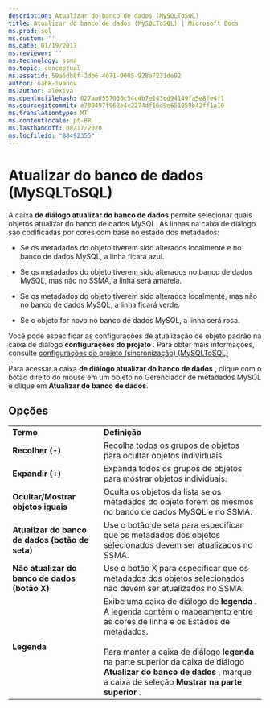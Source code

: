 ```yaml
---
description: Atualizar do banco de dados (MySQLToSQL)
title: Atualizar do banco de dados (MySQLToSQL) | Microsoft Docs
ms.prod: sql
ms.custom: ''
ms.date: 01/19/2017
ms.reviewer: ''
ms.technology: ssma
ms.topic: conceptual
ms.assetid: 59a6db8f-2db6-4071-9005-928a7231de92
author: nahk-ivanov
ms.author: alexiva
ms.openlocfilehash: 027aa6557036c54c4b7e143cd94149fa5e8fe4f1
ms.sourcegitcommit: e700497f962e4c2274df16d9e651059b42ff1a10
ms.translationtype: MT
ms.contentlocale: pt-BR
ms.lasthandoff: 08/17/2020
ms.locfileid: "88492355"
---
```

# <a name="refresh-from-database-mysqltosql"></a>Atualizar do banco de dados (MySQLToSQL)
A caixa **de diálogo atualizar do banco de dados** permite selecionar quais objetos atualizar do banco de dados MySQL. As linhas na caixa de diálogo são codificadas por cores com base no estado dos metadados:  
  
-   Se os metadados do objeto tiverem sido alterados localmente e no banco de dados MySQL, a linha ficará azul.  
  
-   Se os metadados do objeto tiverem sido alterados no banco de dados MySQL, mas não no SSMA, a linha será amarela.  
  
-   Se os metadados do objeto tiverem sido alterados localmente, mas não no banco de dados MySQL, a linha ficará verde.  
  
-   Se o objeto for novo no banco de dados MySQL, a linha será rosa.  
  
Você pode especificar as configurações de atualização de objeto padrão na caixa de diálogo **configurações do projeto** . Para obter mais informações, consulte [configurações do projeto &#40;sincronização&#41; &#40;MySQLToSQL&#41;](../../ssma/mysql/project-settings-synchronization-mysqltosql.md)  
  
Para acessar a caixa **de diálogo atualizar do banco de dados** , clique com o botão direito do mouse em um objeto no Gerenciador de metadados MySQL e clique em **Atualizar do banco de dados**.  
  
## <a name="options"></a>Opções  
  
|||  
|-|-|  
|**Termo**|**Definição**|  
|**Recolher (-)**|Recolha todos os grupos de objetos para ocultar objetos individuais.|  
|**Expandir (+)**|Expanda todos os grupos de objetos para mostrar objetos individuais.|  
|**Ocultar/Mostrar objetos iguais**|Oculta os objetos da lista se os metadados do objeto forem os mesmos no banco de dados MySQL e no SSMA.|  
|**Atualizar do banco de dados (botão de seta)**|Use o botão de seta para especificar que os metadados dos objetos selecionados devem ser atualizados no SSMA.|  
|**Não atualizar do banco de dados (botão X)**|Use o botão X para especificar que os metadados dos objetos selecionados não devem ser atualizados no SSMA.|  
|**Legenda**|Exibe uma caixa de diálogo de **legenda** . A legenda contém o mapeamento entre as cores de linha e os Estados de metadados.<br /><br />Para manter a caixa de diálogo **legenda** na parte superior da caixa de diálogo **Atualizar do banco de dados** , marque a caixa de seleção **Mostrar na parte superior** .|  
  
